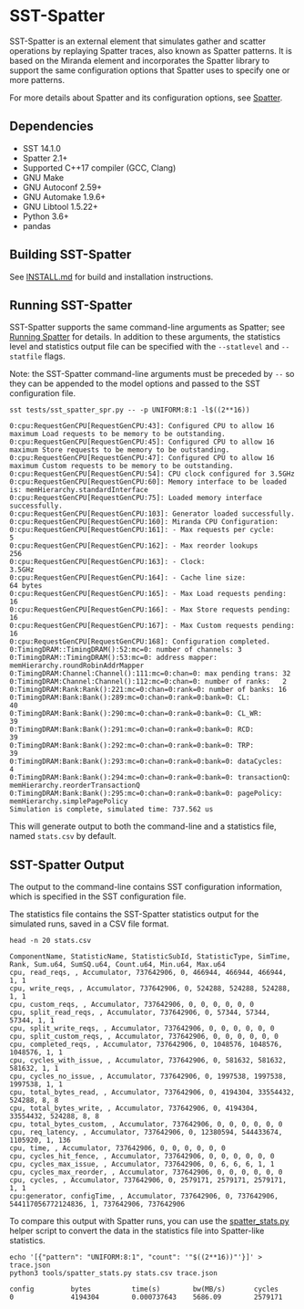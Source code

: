 # SST-Spatter
SST-Spatter is an external element that simulates gather and scatter operations by replaying Spatter traces, also known as Spatter patterns. It is based on the Miranda element and incorporates the Spatter library to support the same configuration options that Spatter uses to specify one or more patterns.

For more details about Spatter and its configuration options, see [Spatter](https://github.com/hpcgarage/spatter/blob/main/README.md).

## Dependencies
* SST 14.1.0
* Spatter 2.1+
* Supported C++17 compiler (GCC, Clang)
* GNU Make
* GNU Autoconf 2.59+
* GNU Automake 1.9.6+
* GNU Libtool 1.5.22+
* Python 3.6+
* pandas

## Building SST-Spatter

See [INSTALL.md](INSTALL.md) for build and installation instructions.

## Running SST-Spatter

SST-Spatter supports the same command-line arguments as Spatter; see [Running Spatter](https://github.com/hpcgarage/spatter/blob/main/README.md#running-spatter) for details. In addition to these arguments, the statistics level and statistics output file can be specified with the `--statlevel` and `--statfile` flags.

Note: the SST-Spatter command-line arguments must be preceded by `--` so they can be appended to the model options and passed to the SST configuration file.

```
sst tests/sst_spatter_spr.py -- -p UNIFORM:8:1 -l$((2**16))

0:cpu:RequestGenCPU[RequestGenCPU:43]: Configured CPU to allow 16 maximum Load requests to be memory to be outstanding.
0:cpu:RequestGenCPU[RequestGenCPU:45]: Configured CPU to allow 16 maximum Store requests to be memory to be outstanding.
0:cpu:RequestGenCPU[RequestGenCPU:47]: Configured CPU to allow 16 maximum Custom requests to be memory to be outstanding.
0:cpu:RequestGenCPU[RequestGenCPU:54]: CPU clock configured for 3.5GHz
0:cpu:RequestGenCPU[RequestGenCPU:60]: Memory interface to be loaded is: memHierarchy.standardInterface
0:cpu:RequestGenCPU[RequestGenCPU:75]: Loaded memory interface successfully.
0:cpu:RequestGenCPU[RequestGenCPU:103]: Generator loaded successfully.
0:cpu:RequestGenCPU[RequestGenCPU:160]: Miranda CPU Configuration:
0:cpu:RequestGenCPU[RequestGenCPU:161]: - Max requests per cycle:         5
0:cpu:RequestGenCPU[RequestGenCPU:162]: - Max reorder lookups             256
0:cpu:RequestGenCPU[RequestGenCPU:163]: - Clock:                          3.5GHz
0:cpu:RequestGenCPU[RequestGenCPU:164]: - Cache line size:                64 bytes
0:cpu:RequestGenCPU[RequestGenCPU:165]: - Max Load requests pending:      16
0:cpu:RequestGenCPU[RequestGenCPU:166]: - Max Store requests pending:     16
0:cpu:RequestGenCPU[RequestGenCPU:167]: - Max Custom requests pending:     16
0:cpu:RequestGenCPU[RequestGenCPU:168]: Configuration completed.
0:TimingDRAM::TimingDRAM():52:mc=0: number of channels: 3
0:TimingDRAM::TimingDRAM():53:mc=0: address mapper:     memHierarchy.roundRobinAddrMapper
0:TimingDRAM:Channel:Channel():111:mc=0:chan=0: max pending trans: 32
0:TimingDRAM:Channel:Channel():112:mc=0:chan=0: number of ranks:   2
0:TimingDRAM:Rank:Rank():221:mc=0:chan=0:rank=0: number of banks: 16
0:TimingDRAM:Bank:Bank():289:mc=0:chan=0:rank=0:bank=0: CL:           40
0:TimingDRAM:Bank:Bank():290:mc=0:chan=0:rank=0:bank=0: CL_WR:        39
0:TimingDRAM:Bank:Bank():291:mc=0:chan=0:rank=0:bank=0: RCD:          39
0:TimingDRAM:Bank:Bank():292:mc=0:chan=0:rank=0:bank=0: TRP:          39
0:TimingDRAM:Bank:Bank():293:mc=0:chan=0:rank=0:bank=0: dataCycles:   4
0:TimingDRAM:Bank:Bank():294:mc=0:chan=0:rank=0:bank=0: transactionQ: memHierarchy.reorderTransactionQ
0:TimingDRAM:Bank:Bank():295:mc=0:chan=0:rank=0:bank=0: pagePolicy:   memHierarchy.simplePagePolicy
Simulation is complete, simulated time: 737.562 us
```

This will generate output to both the command-line and a statistics file, named `stats.csv` by default.

## SST-Spatter Output
The output to the command-line contains SST configuration information, which is specified in the SST configuration file.

The statistics file contains the SST-Spatter statistics output for the simulated runs, saved in a CSV file format.

```
head -n 20 stats.csv

ComponentName, StatisticName, StatisticSubId, StatisticType, SimTime, Rank, Sum.u64, SumSQ.u64, Count.u64, Min.u64, Max.u64
cpu, read_reqs, , Accumulator, 737642906, 0, 466944, 466944, 466944, 1, 1
cpu, write_reqs, , Accumulator, 737642906, 0, 524288, 524288, 524288, 1, 1
cpu, custom_reqs, , Accumulator, 737642906, 0, 0, 0, 0, 0, 0
cpu, split_read_reqs, , Accumulator, 737642906, 0, 57344, 57344, 57344, 1, 1
cpu, split_write_reqs, , Accumulator, 737642906, 0, 0, 0, 0, 0, 0
cpu, split_custom_reqs, , Accumulator, 737642906, 0, 0, 0, 0, 0, 0
cpu, completed_reqs, , Accumulator, 737642906, 0, 1048576, 1048576, 1048576, 1, 1
cpu, cycles_with_issue, , Accumulator, 737642906, 0, 581632, 581632, 581632, 1, 1
cpu, cycles_no_issue, , Accumulator, 737642906, 0, 1997538, 1997538, 1997538, 1, 1
cpu, total_bytes_read, , Accumulator, 737642906, 0, 4194304, 33554432, 524288, 8, 8
cpu, total_bytes_write, , Accumulator, 737642906, 0, 4194304, 33554432, 524288, 8, 8
cpu, total_bytes_custom, , Accumulator, 737642906, 0, 0, 0, 0, 0, 0
cpu, req_latency, , Accumulator, 737642906, 0, 12380594, 544433674, 1105920, 1, 136
cpu, time, , Accumulator, 737642906, 0, 0, 0, 0, 0, 0
cpu, cycles_hit_fence, , Accumulator, 737642906, 0, 0, 0, 0, 0, 0
cpu, cycles_max_issue, , Accumulator, 737642906, 0, 6, 6, 6, 1, 1
cpu, cycles_max_reorder, , Accumulator, 737642906, 0, 0, 0, 0, 0, 0
cpu, cycles, , Accumulator, 737642906, 0, 2579171, 2579171, 2579171, 1, 1
cpu:generator, configTime, , Accumulator, 737642906, 0, 737642906, 544117056772124836, 1, 737642906, 737642906
```

To compare this output with Spatter runs, you can use the [spatter_stats.py](tools/spatter_stats.py) helper script to convert the data in the statistics file into Spatter-like statistics.

```
echo '[{"pattern": "UNIFORM:8:1", "count": '"$((2**16))"'}]' > trace.json
python3 tools/spatter_stats.py stats.csv trace.json

config         bytes          time(s)        bw(MB/s)       cycles         
0              4194304        0.000737643    5686.09        2579171
```
